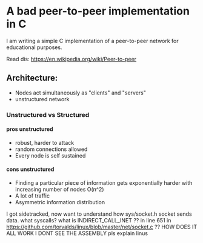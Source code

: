 # A bad peer-to-peer implementation in C

I am writing a simple C implementation of a peer-to-peer network for educational purposes. 

Read dis:
https://en.wikipedia.org/wiki/Peer-to-peer

## Architecture: 
* Nodes act simultaneously as "clients" and "servers"
* unstructured network

### Unstructured vs Structured
#### pros unstructured
* robust, harder to attack
* random connections allowed
* Every node is self sustained

#### cons unstructured
* Finding a particular piece of information gets exponentially harder with increasing number of nodes O(n^2)
* A lot of traffic
* Asymmetric information distribution 

I got sidetracked, now want to understand how sys/socket.h socket sends data. what syscalls? 
what is INDIRECT_CALL_INET ?? 
in line 651 in https://github.com/torvalds/linux/blob/master/net/socket.c ??
HOW DOES IT ALL WORK I DONT SEE THE ASSEMBLY 
pls explain linus


